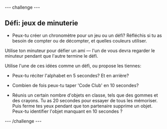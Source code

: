 \--- challenge \---

## Défi: jeux de minuterie

+ Peux-tu créer un chronomètre pour un jeu ou un défi? Réfléchis si tu as besoin de compter ou de décompter, et quelles couleurs utiliser.

Utilise ton minuteur pour défier un ami — l'un de vous devra regarder le minuteur pendant que l'autre termine le défi.

Utilise l'une de ces idées comme un défi, ou propose les tiennes:

+ Peux-tu réciter l'alphabet en 5 secondes? Et en arrière?

+ Combien de fois peux-tu taper 'Code Club' en 10 secondes?

+ Réunis un certain nombre d'objets en classe, tels que des gommes et des crayons. Tu as 20 secondes pour essayer de tous les mémoriser. Puis ferme tes yeux pendant que ton partenaire supprime un objet. Peux-tu identifier l'objet manquant en 10 secondes ?

\--- /challenge \---